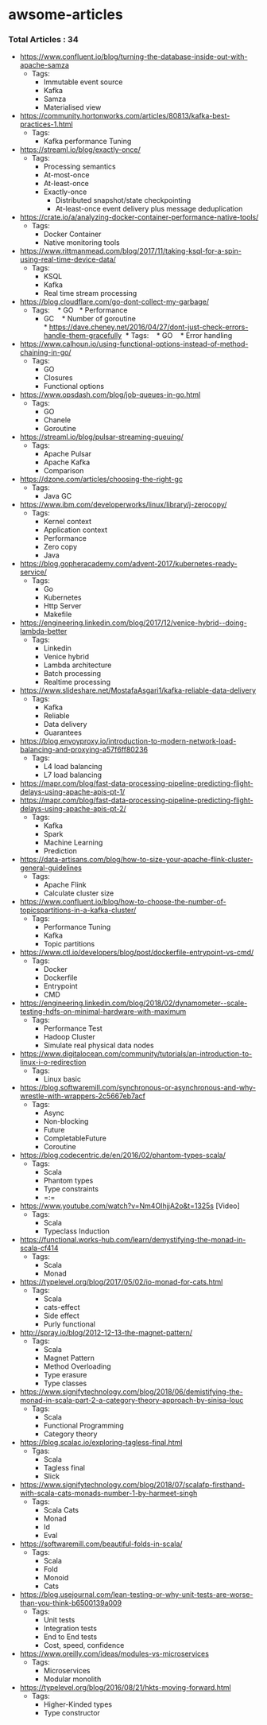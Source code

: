 # awsome-articles

### Total Articles : 34

* https://www.confluent.io/blog/turning-the-database-inside-out-with-apache-samza
  * Tags:
    * Immutable event source
    * Kafka
    * Samza
    * Materialised view
* https://community.hortonworks.com/articles/80813/kafka-best-practices-1.html
  * Tags:
    * Kafka performance Tuning
* https://streaml.io/blog/exactly-once/
  * Tags:
    * Processing semantics
    * At-most-once
    * At-least-once
    * Exactly-once
      * Distributed snapshot/state checkpointing
      * At-least-once event delivery plus message deduplication
* https://crate.io/a/analyzing-docker-container-performance-native-tools/
  * Tags:
    * Docker Container
    * Native monitoring tools
* https://www.rittmanmead.com/blog/2017/11/taking-ksql-for-a-spin-using-real-time-device-data/
  * Tags:
    * KSQL
    * Kafka
    * Real time stream processing
* https://blog.cloudflare.com/go-dont-collect-my-garbage/
  * Tags:
    * GO
    * Performance
    * GC
    * Number of goroutine
* https://dave.cheney.net/2016/04/27/dont-just-check-errors-handle-them-gracefully
  * Tags:
    * GO
    * Error handling
* https://www.calhoun.io/using-functional-options-instead-of-method-chaining-in-go/
  * Tags:
    * GO
    * Closures
    * Functional options    
* https://www.opsdash.com/blog/job-queues-in-go.html
  * Tags:
    * GO
    * Chanele
    * Goroutine
* https://streaml.io/blog/pulsar-streaming-queuing/
  * Tags:
    * Apache Pulsar
    * Apache Kafka
    * Comparison
* https://dzone.com/articles/choosing-the-right-gc
  * Tags:
    * Java GC
* https://www.ibm.com/developerworks/linux/library/j-zerocopy/
  * Tags:
    * Kernel context
    * Application context
    * Performance
    * Zero copy
    * Java
* https://blog.gopheracademy.com/advent-2017/kubernetes-ready-service/
  * Tags:
    * Go
    * Kubernetes
    * Http Server
    * Makefile
* https://engineering.linkedin.com/blog/2017/12/venice-hybrid--doing-lambda-better
  * Tags:
    * Linkedin
    * Venice hybrid
    * Lambda architecture
    * Batch processing
    * Realtime processing
* https://www.slideshare.net/MostafaAsgari1/kafka-reliable-data-delivery
  * Tags:
    * Kafka
    * Reliable
    * Data delivery
    * Guarantees
* https://blog.envoyproxy.io/introduction-to-modern-network-load-balancing-and-proxying-a57f6ff80236
  * Tags:
    * L4 load balancing
    * L7 load balancing
* https://mapr.com/blog/fast-data-processing-pipeline-predicting-flight-delays-using-apache-apis-pt-1/
* https://mapr.com/blog/fast-data-processing-pipeline-predicting-flight-delays-using-apache-apis-pt-2/
  * Tags:
    * Kafka
    * Spark
    * Machine Learning
    * Prediction
* https://data-artisans.com/blog/how-to-size-your-apache-flink-cluster-general-guidelines
  * Tags:
    * Apache Flink
    * Calculate cluster size
* https://www.confluent.io/blog/how-to-choose-the-number-of-topicspartitions-in-a-kafka-cluster/
  * Tags:
    * Performance Tuning
    * Kafka
    * Topic partitions    
* https://www.ctl.io/developers/blog/post/dockerfile-entrypoint-vs-cmd/
  * Tags:
    * Docker
    * Dockerfile
    * Entrypoint
    * CMD
* https://engineering.linkedin.com/blog/2018/02/dynamometer--scale-testing-hdfs-on-minimal-hardware-with-maximum
  * Tags:
    * Performance Test
    * Hadoop Cluster
    * Simulate real physical data nodes
* https://www.digitalocean.com/community/tutorials/an-introduction-to-linux-i-o-redirection
  * Tags:
    * Linux basic
* https://blog.softwaremill.com/synchronous-or-asynchronous-and-why-wrestle-with-wrappers-2c5667eb7acf
  * Tags:
    * Async
    * Non-blocking
    * Future
    * CompletableFuture
    * Coroutine
* https://blog.codecentric.de/en/2016/02/phantom-types-scala/
  * Tags:
    * Scala
    * Phantom types
    * Type constraints
    * =:=
* https://www.youtube.com/watch?v=Nm4OIhjjA2o&t=1325s [Video]
  * Tags:
    * Scala
    * Typeclass Induction
* https://functional.works-hub.com/learn/demystifying-the-monad-in-scala-cf414
  * Tags:
    * Scala
    * Monad
* https://typelevel.org/blog/2017/05/02/io-monad-for-cats.html
  * Tags:
    * Scala
    * cats-effect
    * Side effect
    * Purly functional
* http://spray.io/blog/2012-12-13-the-magnet-pattern/
  * Tags:
    * Scala
    * Magnet Pattern
    * Method Overloading
    * Type erasure
    * Type classes
* https://www.signifytechnology.com/blog/2018/06/demistifying-the-monad-in-scala-part-2-a-category-theory-approach-by-sinisa-louc
  * Tags:
    * Scala
    * Functional Programming
    * Category theory
* https://blog.scalac.io/exploring-tagless-final.html
  * Tgas:
    * Scala
    * Tagless final
    * Slick
* https://www.signifytechnology.com/blog/2018/07/scalafp-firsthand-with-scala-cats-monads-number-1-by-harmeet-singh
  * Tags:
    * Scala Cats
    * Monad
    * Id
    * Eval
* https://softwaremill.com/beautiful-folds-in-scala/
  * Tags:
    * Scala
    * Fold
    * Monoid
    * Cats
* https://blog.usejournal.com/lean-testing-or-why-unit-tests-are-worse-than-you-think-b6500139a009
  * Tags:
    * Unit tests
    * Integration tests
    * End to End tests
    * Cost, speed, confidence
* https://www.oreilly.com/ideas/modules-vs-microservices    
  * Tags:
    * Microservices
    * Modular monolith
* https://typelevel.org/blog/2016/08/21/hkts-moving-forward.html
  * Tags:
    * Higher-Kinded types
    * Type constructor
